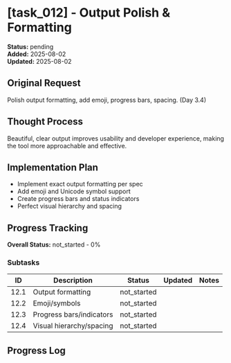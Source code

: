 # [task_012] - Output Polish & Formatting

**Status:** pending  
**Added:** 2025-08-02  
**Updated:** 2025-08-02

## Original Request
Polish output formatting, add emoji, progress bars, spacing. (Day 3.4)

## Thought Process
Beautiful, clear output improves usability and developer experience, making the tool more approachable and effective.

## Implementation Plan
- Implement exact output formatting per spec
- Add emoji and Unicode symbol support
- Create progress bars and status indicators
- Perfect visual hierarchy and spacing

## Progress Tracking

**Overall Status:** not_started - 0%

### Subtasks
| ID | Description | Status | Updated | Notes |
|----|-------------|--------|---------|-------|
| 12.1 | Output formatting | not_started |  |  |
| 12.2 | Emoji/symbols | not_started |  |  |
| 12.3 | Progress bars/indicators | not_started |  |  |
| 12.4 | Visual hierarchy/spacing | not_started |  |  |

## Progress Log
